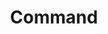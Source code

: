 ---
title: Command
tags: ["command", "prompt", "line", "terminal", "console"]
icon: command
svg: '<svg xmlns="http://www.w3.org/2000/svg" width="24" height="24" fill="none" viewBox="0 0 24 24" stroke-width="1.5" stroke-linecap="round" stroke-linejoin="round" stroke="currentColor"><path d="M14.51 6.98v10.04c0 2.203 2.764 3.294 4.284 1.774s.43-4.284-1.775-4.284H6.981c-2.204 0-3.295 2.763-1.775 4.284 1.52 1.52 4.285.43 4.285-1.775V6.981c0-2.204-2.764-3.295-4.285-1.775-1.52 1.52-.43 4.284 1.775 4.284h10.038c2.204 0 3.295-2.764 1.775-4.284s-4.284-.43-4.284 1.775Z"/></svg>'
---